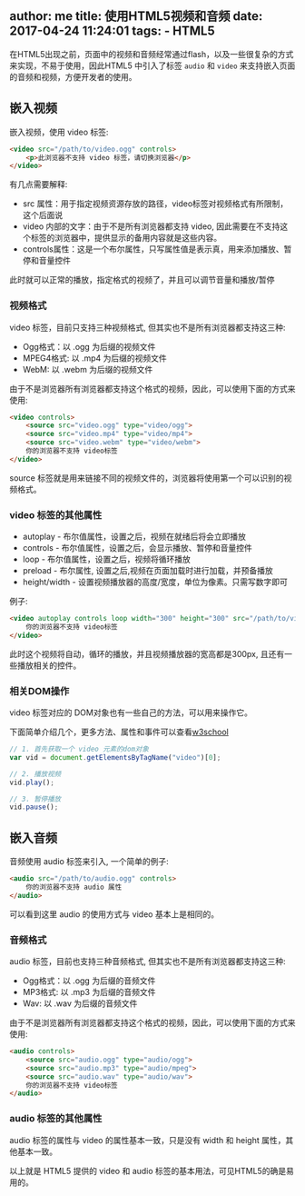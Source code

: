 author: me
title: 使用HTML5视频和音频
date: 2017-04-24 11:24:01
tags: 
    - HTML5
---


在HTML5出现之前，页面中的视频和音频经常通过flash，以及一些很复杂的方式来实现，不易于使用，因此HTML5 中引入了标签 `audio` 和 `video` 来支持嵌入页面的音频和视频，方便开发者的使用。

## 嵌入视频

嵌入视频，使用 video 标签:

```html
<video src="/path/to/video.ogg" controls>
    <p>此浏览器不支持 video 标签，请切换浏览器</p>
</video>
```

有几点需要解释:

- src 属性：用于指定视频资源存放的路径，video标签对视频格式有所限制，这个后面说
- video 内部的文字：由于不是所有浏览器都支持 video, 因此需要在不支持这个标签的浏览器中，提供显示的备用内容就是这些内容。
- controls属性：这是一个布尔属性，只写属性值是表示真，用来添加播放、暂停和音量控件

此时就可以正常的播放，指定格式的视频了，并且可以调节音量和播放/暂停

### 视频格式

video 标签，目前只支持三种视频格式, 但其实也不是所有浏览器都支持这三种:

- Ogg格式：以 .ogg 为后缀的视频文件
- MPEG4格式: 以 .mp4 为后缀的视频文件
- WebM:  以 .webm 为后缀的视频文件

由于不是浏览器所有浏览器都支持这个格式的视频，因此，可以使用下面的方式来使用:

```html
<video controls>
    <source src="video.ogg" type="video/ogg">
    <source src="video.mp4" type="video/mp4">
    <source src="video.webm" type="video/webm">
    你的浏览器不支持 video标签
</video>
```

source 标签就是用来链接不同的视频文件的，浏览器将使用第一个可以识别的视频格式。

### video 标签的其他属性

- autoplay -  布尔值属性，设置之后，视频在就绪后将会立即播放
- controls -  布尔值属性，设置之后，会显示播放、暂停和音量控件
- loop  -  布尔值属性，设置之后，视频将循环播放
- preload -  布尔属性, 设置之后,视频在页面加载时进行加载，并预备播放
- height/width -  设置视频播放器的高度/宽度，单位为像素。只需写数字即可

例子:

```html
<video autoplay controls loop width="300" height="300" src="/path/to/video.mp4">
    你的浏览器不支持 video标签
</video>
```

此时这个视频将自动，循环的播放，并且视频播放器的宽高都是300px, 且还有一些播放相关的控件。

### 相关DOM操作

video 标签对应的 DOM对象也有一些自己的方法，可以用来操作它。

下面简单介绍几个，更多方法、属性和事件可以查看[w3school](http://www.w3school.com.cn/html5/html_5_video_dom.asp)

```javascript
// 1. 首先获取一个 video 元素的dom对象
var vid = document.getElementsByTagName("video")[0];   

// 2. 播放视频
vid.play();

// 3. 暂停播放
vid.pause();
```

## 嵌入音频

音频使用 audio 标签来引入, 一个简单的例子:

```html
<audio src="/path/to/audio.ogg" controls>
    你的浏览器不支持 audio 属性
</audio>
```

可以看到这里 audio 的使用方式与 video 基本上是相同的。

### 音频格式

audio 标签，目前也支持三种音频格式, 但其实也不是所有浏览器都支持这三种:

- Ogg格式：以 .ogg 为后缀的音频文件
- MP3格式: 以 .mp3 为后缀的音频文件
- Wav:  以 .wav 为后缀的音频文件

由于不是浏览器所有浏览器都支持这个格式的视频，因此，可以使用下面的方式来使用:

```html
<audio controls>
    <source src="audio.ogg" type="audio/ogg">
    <source src="audio.mp3" type="audio/mpeg">
    <source src="audio.wav" type="audio/wav">
    你的浏览器不支持 video标签
</audio>
```

### audio 标签的其他属性

audio 标签的属性与 video 的属性基本一致，只是没有 width 和 height 属性，其他基本一致。

以上就是 HTML5 提供的 video 和 audio 标签的基本用法，可见HTML5的确是易用的。

